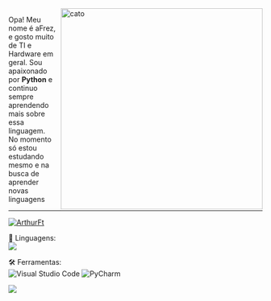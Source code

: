 <img src="https://i.pinimg.com/originals/a6/59/04/a659040e326283cc0358ac95f761b60d.jpg" alt="cato" min-width="400px" max-width="400px" width="400px" align="right">

<p align="left"> 
  Opa! Meu nome é aFrez, e gosto muito de TI e Hardware em geral. Sou apaixonado por <strong>Python</strong> e continuo sempre aprendendo mais sobre essa linguagem.<br>
  No momento só estou estudando mesmo e na busca de aprender novas linguagens
</p>

---

[![ArthurFt](https://github-readme-stats.vercel.app/api/top-langs/?username=ArthurFt&hide=html&layout=compact&theme=tokyonight)](https://github.com/anuraghazra/github-readme-stats)

<p align="left">
  🖤 Linguagens:<br> <img src="https://img.shields.io/badge/Python-14354C?style=flat&logo=python&logoColor=white" />
</p>

  🛠 Ferramentas:<br>![Visual Studio Code](https://img.shields.io/badge/-Visual%20Studio%20Code-333333?style=flat&logo=visual-studio-code&logoColor=007ACC) ![PyCharm](https://img.shields.io/badge/PyCharm-143?style=flat&logo=pycharm&logoColor=black&color=black&labelColor=green)

![](https://komarev.com/ghpvc/?username=ArthurFt&color=006bed)
